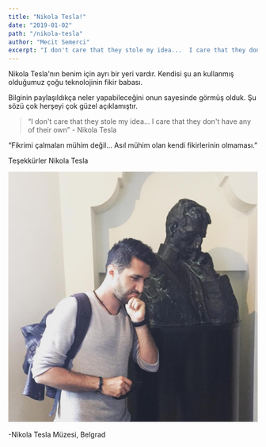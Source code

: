 ```yaml
---
title: "Nikola Tesla!"
date: "2019-01-02"
path: "/nikola-tesla"
author: "Mecit Semerci"
excerpt: "I don't care that they stole my idea...  I care that they don't have any of their own. ― Nikola Tesla"
---
```


Nikola Tesla'nın benim için ayrı bir yeri vardır. Kendisi şu an kullanmış olduğumuz çoğu teknolojinin fikir babası. 

Bilginin paylaşıldıkça neler yapabileceğini onun sayesinde görmüş olduk. Şu sözü çok herşeyi çok güzel açıklamıştır.

> “I don't care that they stole my idea...  I care that they don't have any of their own” - Nikola Tesla

“Fikrimi çalmaları mühim değil… Asıl mühim olan kendi fikirlerinin olmaması.” 

Teşekkürler Nikola Tesla

![Me](../images/with_nikola_tesla.jpg)

-Nikola Tesla Müzesi, Belgrad
